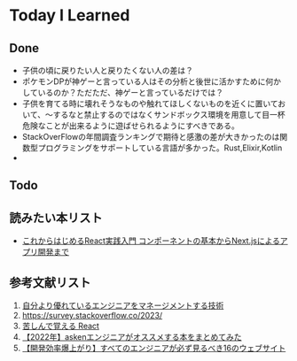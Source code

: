 # Today I Learned

## Done
- 子供の頃に戻りたい人と戻りたくない人の差は？
- ポケモンDPが神ゲーと言っている人はその分析と後世に活かすために何かしているのか？ただただ、神ゲーと言っているだけでは？
- 子供を育てる時に壊れそうなものや触れてほしくないものを近くに置いておいて、～するなと禁止するのではなくサンドボックス環境を用意して目一杯危険なことが出来るように遊ばせられるようにすべきである。
- StackOverFlowの年間調査ランキングで期待と感激の差が大きかったのは関数型プログラミングをサポートしている言語が多かった。Rust,Elixir,Kotlin
- 

## Todo

## 読みたい本リスト
- [これからはじめるReact実践入門 コンポーネントの基本からNext.jsによるアプリ開発まで](https://amzn.asia/d/8u9gvnS)

## 参考文献リスト
1. [自分より優れているエンジニアをマネージメントする技術](https://tech.asken.inc/entry/20241210)
2. https://survey.stackoverflow.co/2023/
3. [苦しんで覚える React](https://zenn.dev/sadness_ojisan/books/introduction-of-react-introduction)
4. [【2022年】askenエンジニアがオススメする本をまとめてみた](https://tech.asken.inc/entry/2022/07/01/170000)
5. [【開発効率爆上がり】すべてのエンジニアが必ず見るべき16のウェブサイト](https://qiita.com/ken1041/items/c975b346d43a575e946d)